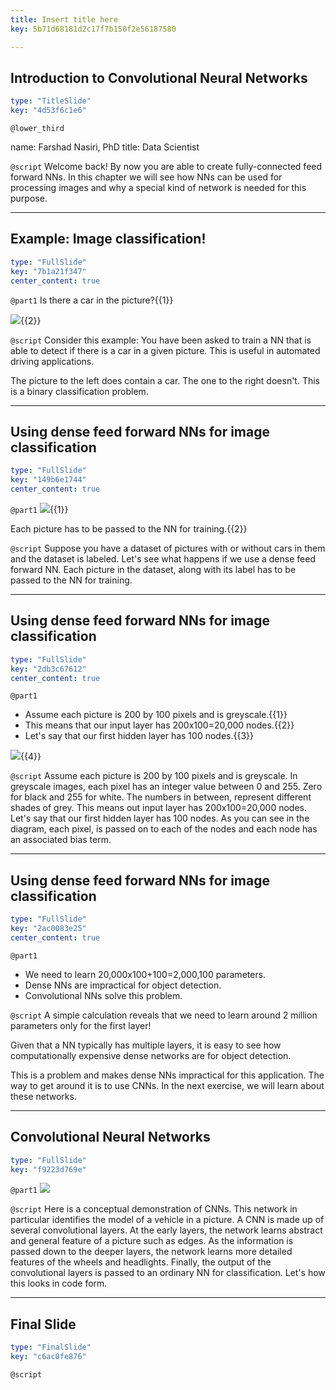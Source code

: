 ```yaml
---
title: Insert title here
key: 5b71d68181d2c17f7b150f2e56187580

---
```

## Introduction to Convolutional Neural Networks

```yaml
type: "TitleSlide"
key: "4d53f6c1e6"
```

`@lower_third`

name: Farshad Nasiri, PhD
title: Data Scientist


`@script`
Welcome back! By now you are able to create fully-connected feed forward NNs. In this chapter we will see how NNs can be used for processing images and why a special kind of network is needed for this purpose.


---
## Example: Image classification!

```yaml
type: "FullSlide"
key: "7b1a21f347"
center_content: true
```

`@part1`
Is there a car in the picture?{{1}}

![](http://assets.datacamp.com/production/repositories/4036/datasets/4a9637f9cc49c0a9b590b487354a614196e9bedd/bothPics.jpg){{2}}


`@script`
Consider this example: You have been asked to train a NN that is able to detect if there is a car in a given picture. This is useful in automated driving applications.

The picture to the left does contain a car. The one to the right doesn't. This is a binary classification problem.


---
## Using dense feed forward NNs for image classification

```yaml
type: "FullSlide"
key: "149b6e1744"
center_content: true
```

`@part1`
![](http://assets.datacamp.com/production/repositories/4036/datasets/075ac14bdab3b3169a016460cdd06226ddb79933/dataset.jpg){{1}}

Each picture has to be passed to the NN for training.{{2}}


`@script`
Suppose you have a dataset of pictures with or without cars in them and the dataset is labeled. Let's see what happens if we use a dense feed forward NN.
Each picture in the dataset, along with its label has to be passed to the NN for training.


---
## Using dense feed forward NNs for image classification

```yaml
type: "FullSlide"
key: "2db3c67612"
center_content: true
```

`@part1`
- Assume each picture is 200 by 100 pixels and is greyscale.{{1}}
- This means that our input layer has 200x100=20,000 nodes.{{2}}
- Let's say that our first hidden layer has 100 nodes.{{3}}

![](http://assets.datacamp.com/production/repositories/4036/datasets/4c32cb3fa77d5b1728be010ae4b6cbf7ac854f7c/layers_small.png){{4}}


`@script`
Assume each picture is 200 by 100 pixels and is greyscale. In greyscale images, each pixel has an integer value between 0 and 255. Zero for black and 255 for white. The numbers in between, represent different shades of grey.
This means out input layer has 200x100=20,000 nodes.
Let's say that our first hidden layer has 100 nodes.
As you can see in the diagram, each pixel, is passed on to each of the nodes and each node has an associated bias term.


---
## Using dense feed forward NNs for image classification

```yaml
type: "FullSlide"
key: "2ac0083e25"
center_content: true
```

`@part1`
- We need to learn 20,000x100+100=2,000,100 parameters.
- Dense NNs are impractical for object detection.
- Convolutional NNs solve this problem.


`@script`
A simple calculation reveals that we need to learn around 2 million parameters only for the first layer!

Given that a NN typically has multiple layers, it is easy to see how computationally expensive dense networks are for object detection.

This is a problem and makes dense NNs impractical for this application. The way to get around it is to use CNNs. In the next exercise, we will learn about these networks.


---
## Convolutional Neural Networks

```yaml
type: "FullSlide"
key: "f9223d769e"
```

`@part1`
![](http://assets.datacamp.com/production/repositories/4036/datasets/7c0b7c064a6ebcec817642f2a2935bd7505272f2/CNN_demo.png)


`@script`
Here is a conceptual demonstration of CNNs. This network in particular identifies the model of a vehicle in a picture. A CNN is made up of several convolutional layers. At the early layers, the network learns abstract and general feature of a picture such as edges. As the information is passed down to the deeper layers, the network learns more detailed features of the wheels and headlights. Finally, the output of the convolutional layers is passed to an ordinary NN for classification. Let's how this looks in code form.


---
## Final Slide

```yaml
type: "FinalSlide"
key: "c6ac0fe876"
```

`@script`


